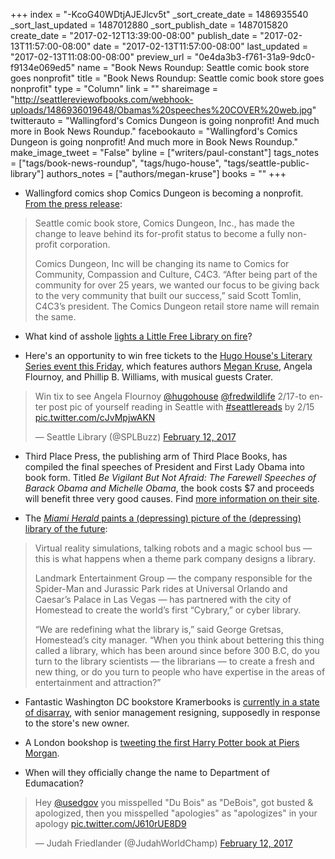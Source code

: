 +++
index = "-KcoG40WDtjAJEJlcv5t"
_sort_create_date = 1486935540
_sort_last_updated = 1487012880
_sort_publish_date = 1487015820
create_date = "2017-02-12T13:39:00-08:00"
publish_date = "2017-02-13T11:57:00-08:00"
date = "2017-02-13T11:57:00-08:00"
last_updated = "2017-02-13T11:08:00-08:00"
preview_url = "0e4da3b3-f761-31a9-9dc0-f9134e069ed5"
name = "Book News Roundup: Seattle comic book store goes nonprofit"
title = "Book News Roundup: Seattle comic book store goes nonprofit"
type = "Column"
link = ""
shareimage = "http://seattlereviewofbooks.com/webhook-uploads/1486936019648/Obamas%20speeches%20COVER%20web.jpg"
twitterauto = "Wallingford's Comics Dungeon is going nonprofit! And much more in Book News Roundup."
facebookauto = "Wallingford's Comics Dungeon is going nonprofit! And much more in Book News Roundup."
make_image_tweet = "False"
byline = ["writers/paul-constant"]
tags_notes = ["tags/book-news-roundup", "tags/hugo-house", "tags/seattle-public-library"]
authors_notes = ["authors/megan-kruse"]
books = ""
+++
* Wallingford comics shop Comics Dungeon is becoming a nonprofit. [From the press release](http://www.c4c3.org/2017/02/press-release-february-13-2017/):

<blockquote><p>Seattle comic book store, Comics Dungeon, Inc., has made the change to leave behind its for-profit status to become a fully non-profit corporation.</p>

<p>Comics Dungeon, Inc will be changing its name to Comics for Community, Compassion and Culture, C4C3. “After being part of the community for over 25 years, we wanted our focus to be giving back to the very community that built our success,” said Scott Tomlin, C4C3’s president. The Comics Dungeon retail store name will remain the same.</p></blockquote>

* What kind of asshole [lights a Little Free Library on fire](http://www.capitolhillseattle.com/2017/02/puny-act-of-evil-little-free-library-burns-outside-miller-community-center/)?

* Here's an opportunity to win free tickets to the [Hugo House's Literary Series event this Friday](https://hugohouse.org/event/lit-series-angela-flournoy-megan-kruse-phillip-b-williams/), which features authors [Megan Kruse](http://www.seattlereviewofbooks.com/authors/megan-kruse/), Angela Flournoy, and Phillip B. Williams, with musical guests Crater.

<blockquote class="twitter-tweet" data-lang="en"><p lang="en" dir="ltr">Win tix to see Angela Flournoy <a href="https://twitter.com/HugoHouse">@hugohouse</a> <a href="https://twitter.com/fredwildlife">@fredwildlife</a> 2/17-to enter post pic of yourself reading in Seattle with <a href="https://twitter.com/hashtag/seattlereads?src=hash">#seattlereads</a> by 2/15 <a href="https://t.co/cJvMpjwAKN">pic.twitter.com/cJvMpjwAKN</a></p>&mdash; Seattle Library (@SPLBuzz) <a href="https://twitter.com/SPLBuzz/status/830874368599154688">February 12, 2017</a></blockquote> 

* Third Place Press, the publishing arm of Third Place Books, has compiled the final speeches of President and First Lady Obama into book form. Titled *Be Vigilant But Not Afraid: The Farewell Speeches of Barack Obama and Michelle Obama*, the book costs $7 and proceeds will benefit three very good causes. Find [more information on their site](http://www.thirdplacebooks.com/BeVigilantButNotAfraid).

* The [*Miami Herald* paints a (depressing) picture of the (depressing) library of the future](http://www.miamiherald.com/news/local/community/miami-dade/homestead/article131350924.html):

<blockquote><p>Virtual reality simulations, talking robots and a magic school bus — this is what happens when a theme park company designs a library.</p>

<p>Landmark Entertainment Group — the company responsible for the Spider-Man and Jurassic Park rides at Universal Orlando and Caesar’s Palace in Las Vegas — has partnered with the city of Homestead to create the world’s first “Cybrary,” or cyber library.</p>

<p>“We are redefining what the library is,” said George Gretsas, Homestead’s city manager. “When you think about bettering this thing called a library, which has been around since before 300 B.C, do you turn to the library scientists — the librarians — to create a fresh and new thing, or do you turn to people who have expertise in the areas of entertainment and attraction?”</p></blockquote>

* Fantastic Washington DC bookstore Kramerbooks is [currently in a state of disarray](https://www.washingtonpost.com/business/capitalbusiness/management-team-at-kramerbooks-quits-as-new-owners-changes-take-hold/2017/02/12/7a089560-ef05-11e6-9973-c5efb7ccfb0d_story.html?utm_term=.c44d503204dd), with senior management resigning, supposedly in response to the store's new owner.

* A London bookshop is [tweeting the first Harry Potter book at Piers Morgan](https://www.buzzfeed.com/ikrd/a-bookshop-is-tweeting-the-entire-harry-potter-book?bftw&utm_term=4ldqpgc#4ldqpgc). 

* When will they officially change the name to Department of Edumacation?

<blockquote class="twitter-tweet" data-lang="en"><p lang="en" dir="ltr">Hey <a href="https://twitter.com/usedgov">@usedgov</a> you misspelled &quot;Du Bois&quot; as &quot;DeBois&quot;, got busted &amp; apologized, then you misspelled &quot;apologies&quot; as &quot;apologizes&quot; in your apology <a href="https://t.co/J610rUE8D9">pic.twitter.com/J610rUE8D9</a></p>&mdash; Judah Friedlander (@JudahWorldChamp) <a href="https://twitter.com/JudahWorldChamp/status/830839645365755904">February 12, 2017</a></blockquote>
